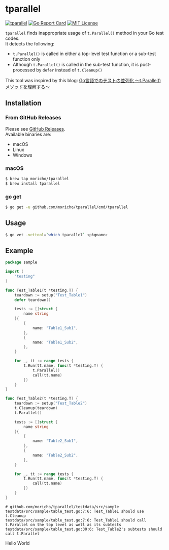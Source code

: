 # tparallel
[![tparallel](https://github.com/moricho/tparallel/workflows/tparallel/badge.svg?branch=master)](https://github.com/moricho/tparallel/actions)
[![Go Report Card](https://goreportcard.com/badge/github.com/moricho/tparallel)](https://goreportcard.com/report/github.com/moricho/tparallel)
[![MIT License](http://img.shields.io/badge/license-MIT-blue.svg?style=flat)](LICENSE)

`tparallel` finds inappropriate usage of `t.Parallel()` method in your Go test codes.  
It detects the following:  
- `t.Parallel()` is called in either a top-level test function or a sub-test function only
- Although `t.Parallel()` is called in the sub-test function, it is post-processed by `defer` instead of `t.Cleanup()`
  
This tool was inspired by this blog: [Go言語でのテストの並列化 〜t.Parallel()メソッドを理解する〜](https://engineering.mercari.com/blog/entry/how_to_use_t_parallel/)

## Installation

### From GitHub Releases
Please see [GitHub Releases](https://github.com/moricho/tparallel/releases).  
Available binaries are:
- macOS
- Linux
- Windows

### macOS
``` sh
$ brew tap moricho/tparallel
$ brew install tparallel
```

### go get
```sh
$ go get -u github.com/moricho/tparallel/cmd/tparallel
```

## Usage

```sh
$ go vet -vettool=`which tparallel` <pkgname>
```

## Example

```go
package sample

import (
	"testing"
)

func Test_Table1(t *testing.T) {
	teardown := setup("Test_Table1")
	defer teardown()

	tests := []struct {
		name string
	}{
		{
			name: "Table1_Sub1",
		},
		{
			name: "Table1_Sub2",
		},
	}

	for _, tt := range tests {
		t.Run(tt.name, func(t *testing.T) {
			t.Parallel()
			call(tt.name)
		})
	}
}

func Test_Table2(t *testing.T) {
	teardown := setup("Test_Table2")
	t.Cleanup(teardown)
	t.Parallel()

	tests := []struct {
		name string
	}{
		{
			name: "Table2_Sub1",
		},
		{
			name: "Table2_Sub2",
		},
	}

	for _, tt := range tests {
		t.Run(tt.name, func(t *testing.T) {
			call(tt.name)
		})
	}
}
```

```console
# github.com/moricho/tparallel/testdata/src/sample
testdata/src/sample/table_test.go:7:6: Test_Table1 should use t.Cleanup
testdata/src/sample/table_test.go:7:6: Test_Table1 should call t.Parallel on the top level as well as its subtests
testdata/src/sample/table_test.go:30:6: Test_Table2's subtests should call t.Parallel
```
Hello World
